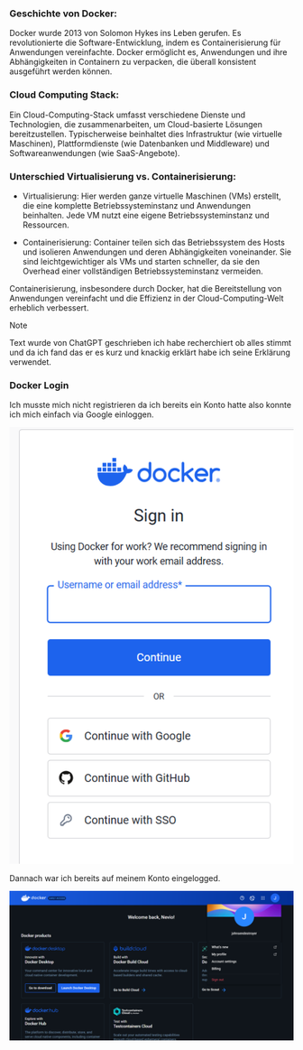 ### Geschichte von Docker: ###
Docker wurde 2013 von Solomon Hykes ins Leben gerufen. Es revolutionierte die Software-Entwicklung, indem es Containerisierung für Anwendungen vereinfachte. Docker ermöglicht es, Anwendungen und ihre Abhängigkeiten in Containern zu verpacken, die überall konsistent ausgeführt werden können.

### Cloud Computing Stack: ###
Ein Cloud-Computing-Stack umfasst verschiedene Dienste und Technologien, die zusammenarbeiten, um Cloud-basierte Lösungen bereitzustellen. Typischerweise beinhaltet dies Infrastruktur (wie virtuelle Maschinen), Plattformdienste (wie Datenbanken und Middleware) und Softwareanwendungen (wie SaaS-Angebote).

### Unterschied Virtualisierung vs. Containerisierung: ###
- Virtualisierung: Hier werden ganze virtuelle Maschinen (VMs) erstellt, die eine komplette Betriebssysteminstanz und Anwendungen beinhalten. Jede VM nutzt eine eigene Betriebssysteminstanz und Ressourcen.

- Containerisierung: Container teilen sich das Betriebssystem des Hosts und isolieren Anwendungen und deren Abhängigkeiten voneinander. Sie sind leichtgewichtiger als VMs und starten schneller, da sie den Overhead einer vollständigen Betriebssysteminstanz vermeiden.

Containerisierung, insbesondere durch Docker, hat die Bereitstellung von Anwendungen vereinfacht und die Effizienz in der Cloud-Computing-Welt erheblich verbessert.

>[!NOTE]
>Text wurde von ChatGPT geschrieben ich habe recherchiert ob alles stimmt und da ich fand das er es kurz und knackig erklärt habe ich seine Erklärung verwendet.

### Docker Login ###
Ich musste mich nicht registrieren da ich bereits ein Konto hatte also konnte ich mich 
einfach via Google einloggen.

![Alt text](docker-login-page.png "Login Screen")

Dannach war ich bereits auf meinem Konto eingelogged.

![Alt text](docker-logged-in.png "Logged In Screen")
